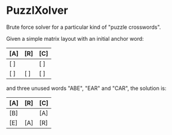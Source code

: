 # PuzzlXolver
Brute force solver for a particular kind of "puzzle crosswords".

Given a simple matrix layout with an initial anchor word:

[A] | [R] | [C]
-- | -- | --
[ ] |     | [ ]
[ ] | [ ] | [ ]

and three unused words "ABE", "EAR" and "CAR", the solution is:

[A] | [R] | [C]
-- | -- | --
[B] |     | [A]
[E] | [A] | [R]
